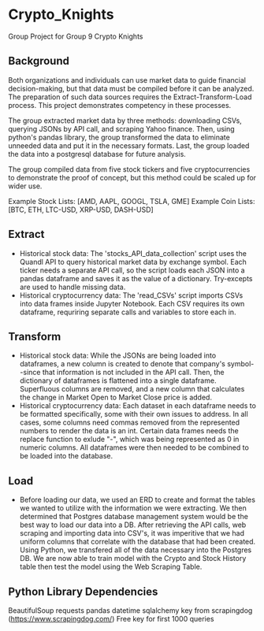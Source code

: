 # Crypto_Knights
Group Project for Group 9 Crypto Knights

## Background
Both organizations and individuals can use market data to guide financial decision-making, but that data must be compiled before it can be analyzed. The preparation of such data sources requires the Extract-Transform-Load process. This project demonstrates competency in these processes.

The group extracted market data by three methods: downloading CSVs, querying JSONs by API call, and scraping Yahoo finance. Then, using python's pandas library, the group transformed the data to eliminate unneeded data and put it in the necessary formats. Last, the group loaded the data into a postgresql database for future analysis.

The group compiled data from five stock tickers and five cryptocurrencies to demonstrate the proof of concept, but this method could be scaled up for wider use.

Example Stock Lists: [AMD, AAPL, GOOGL, TSLA, GME]
Example Coin Lists: [BTC, ETH, LTC-USD, XRP-USD, DASH-USD]

## Extract
* Historical stock data: The 'stocks_API_data_collection' script uses the Quandl API to query historical market data by exchange symbol. Each ticker needs a separate API call, so the script loads each JSON into a pandas dataframe and saves it as the value of a dictionary. Try-excepts are used to handle missing data.
* Historical cryptocurrency data: The 'read_CSVs' script imports CSVs into data frames inside Jupyter Notebook. Each CSV requires its own dataframe, requriring separate calls and variables to store each in. 


## Transform
* Historical stock data: While the JSONs are being loaded into dataframes, a new column is created to denote that company's symbol--since that information is not included in the API call. Then, the dictionary of dataframes is flattened into a single dataframe. Superfluous columns are removed, and a new column that calculates the change in Market Open to Market Close price is added.
* Historical cryptocurrency data: Each dataset in each dataframe needs to be formatted specifically, some with their own issues to address. In all cases, some columns need commas removed from the represented numbers to render the data is an int. Certain data frames needs the replace function to exlude "-", which was being represented as 0 in numeric columns. All dataframes were then needed to be combined to be loaded into the database.


## Load
* Before loading our data, we used an ERD to create and format the tables we wanted to utilize with the information we were extracting. We then determined that Postgres database management system would be the best way to load our data into a DB. After retrieving the API calls, web scraping and importing data into CSV's, it was imperitive that we had uniform columns that correlate with the database that had been created. Using Python, we transfered all of the data necessary into the Postgres DB.  We are now able to train model with the Crypto and Stock History table then test the model using the Web Scraping Table.


## Python Library Dependencies
BeautifulSoup
requests
pandas 
datetime
sqlalchemy
key from scrapingdog (https://www.scrapingdog.com/) Free key for first 1000 queries

